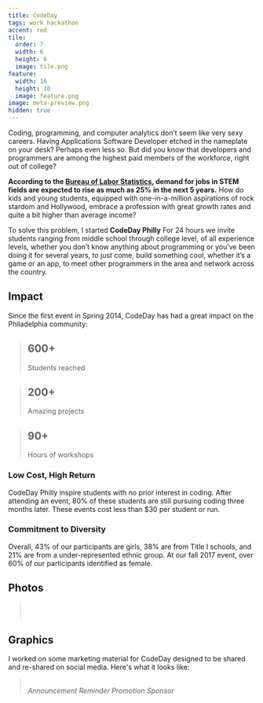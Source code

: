 ```yaml
---
title: CodeDay
tags: work hackathon
accent: red
tile:
  order: 7
  width: 6
  height: 6
  image: tile.png
feature:
  width: 16
  height: 10
  image: feature.png
image: meta-preview.png
hidden: true
---
```


Coding, programming, and computer analytics don’t seem like very sexy careers. Having Applications Software Developer etched in the nameplate on your desk? Perhaps even less so. But did you know that developers and programmers are among the highest paid members of the workforce, right out of college?

**According to the [Bureau of Labor Statistics](http://www.itworld.com/article/2945674/careers/computer-science-students-are-in-demand-and-they-know-it.html), demand for jobs in STEM fields are expected to rise as much as 25% in the next 5 years.** How do kids and young students, equipped with one-in-a-million aspirations of rock stardom and Hollywood, embrace a profession with great growth rates and quite a bit higher than average income?

To solve this problem, I started **CodeDay Philly** For 24 hours we invite students ranging from middle school through college level, of all experience levels, whether you don’t know anything about programming or you’ve been doing it for several years, to just come, build something cool, whether it’s a game or an app, to meet other programmers in the area and network across the country.

## Impact

Since the first event in Spring 2014, CodeDay has had a great impact on the Philadelphia community:

<grid column-count="3" phone-column-count="1">
	<blockquote>
		<h2 class="no-margin-bottom">600+</h2>
		<p class="lead">Students reached</p>
	</blockquote>
	<blockquote>
		<h2 class="no-margin-bottom">200+</h2>
		<p class="lead">Amazing projects</p>
	</blockquote>
	<blockquote>
		<h2 class="no-margin-bottom">90+</h2>
		<p class="lead">Hours of workshops</p>
	</blockquote>
</grid>

### Low Cost, High Return

CodeDay Philly inspire students with no prior interest in coding. After attending an event, 80% of these students are still pursuing coding three months later. These events cost  less than $30 per student or run.

### Commitment to Diversity

Overall, 43% of our participants are girls, 38% are from Title I schools, and 21% are from a under-represented ethnic group. At our fall 2017 event, over 60% of our participants identified as female.

## Photos

<blockquote class="text-center">
  <br>
	<row>
		<column class=""><img src="https://cdn.glitch.com/2d246102-8341-4166-a220-b39d607c9218%2Fcodeday-phl-f2014code.jpg" alt=""></column>
		<column class=""><img src="https://cdn.glitch.com/2d246102-8341-4166-a220-b39d607c9218%2Fcodeday-phl-f2014kickoff.jpg" alt=""></column>
		<column class=""><img src="https://cdn.glitch.com/2d246102-8341-4166-a220-b39d607c9218%2Fcodeday-phl-s2015selfie.jpg" alt=""></column>
	</row>
	<row>
		<column class="no-margin-bottom"><img src="https://cdn.glitch.com/2d246102-8341-4166-a220-b39d607c9218%2Fcodeday-phl-f2017event.png" alt=""></column>
		<column class="no-margin-bottom"><img src="https://cdn.glitch.com/2d246102-8341-4166-a220-b39d607c9218%2Fcodeday-phl-f2015mentors.jpg" alt=""></column>
	</row>
</blockquote>

## Graphics

I worked on some marketing material for CodeDay designed to be shared and re-shared on social media. Here's what it looks like:

<blockquote class="text-center">
  <br>
	<row>
		<column class="no-margin-bottom"><i>Announcement</i><img src="https://cdn.glitch.com/2d246102-8341-4166-a220-b39d607c9218%2Fcodeday-promo-back.png" alt=""></column>
		<column class="no-margin-bottom"><i>Reminder</i><img src="https://cdn.glitch.com/2d246102-8341-4166-a220-b39d607c9218%2Fcodeday-promo-code.png" alt=""></column>
	</row>
	<row>
		<column class="no-margin-bottom"><i>Promotion</i><img src="https://cdn.glitch.com/2d246102-8341-4166-a220-b39d607c9218%2Fcodeday-promo-poster.png" alt=""></column>
		<column class="no-margin-bottom"><i>Sponsor</i><img src="https://cdn.glitch.com/2d246102-8341-4166-a220-b39d607c9218%2Fcodeday-promo-sponsor.png" alt=""></column>
	</row>
</blockquote>
